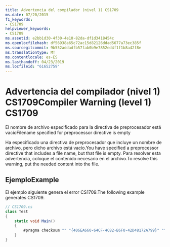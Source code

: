 ```yaml
---
title: Advertencia del compilador (nivel 1) CS1709
ms.date: 07/20/2015
f1_keywords:
- CS1709
helpviewer_keywords:
- CS1709
ms.assetid: e2bb1d30-4f30-4e10-82da-df1d3418454c
ms.openlocfilehash: df56938a65c72ac15d82126ddad5677a73ec385f
ms.sourcegitcommit: 9b552addadfb57fab0b9e7852ed4f1f1b8a42f8e
ms.translationtype: MT
ms.contentlocale: es-ES
ms.lasthandoff: 04/23/2019
ms.locfileid: "61652759"
---
```

# <a name="compiler-warning-level-1-cs1709"></a><span data-ttu-id="6579d-102">Advertencia del compilador (nivel 1) CS1709</span><span class="sxs-lookup"><span data-stu-id="6579d-102">Compiler Warning (level 1) CS1709</span></span>
<span data-ttu-id="6579d-103">El nombre de archivo especificado para la directiva de preprocesador está vacío</span><span class="sxs-lookup"><span data-stu-id="6579d-103">Filename specified for preprocessor directive is empty</span></span>  
  
 <span data-ttu-id="6579d-104">Ha especificado una directiva de preprocesador que incluye un nombre de archivo, pero dicho archivo está vacío.</span><span class="sxs-lookup"><span data-stu-id="6579d-104">You have specified a preprocessor directive that includes a file name, but that file is empty.</span></span> <span data-ttu-id="6579d-105">Para resolver esta advertencia, coloque el contenido necesario en el archivo.</span><span class="sxs-lookup"><span data-stu-id="6579d-105">To resolve this warning, put the needed content into the file.</span></span>  
  
## <a name="example"></a><span data-ttu-id="6579d-106">Ejemplo</span><span class="sxs-lookup"><span data-stu-id="6579d-106">Example</span></span>  
 <span data-ttu-id="6579d-107">El ejemplo siguiente genera el error CS1709.</span><span class="sxs-lookup"><span data-stu-id="6579d-107">The following example generates CS1709.</span></span>  
  
```csharp  
// CS1709.cs  
class Test  
{  
    static void Main()  
    {  
        #pragma checksum "" "{406EA660-64CF-4C82-B6F0-42D48172A799}" ""  // CS1709  
    }  
}  
```
